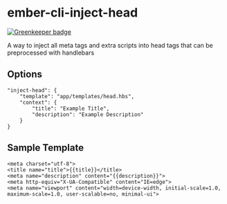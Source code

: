 # ember-cli-inject-head

[![Greenkeeper badge](https://badges.greenkeeper.io/devotox/ember-cli-inject-head.svg)](https://greenkeeper.io/)

A way to inject all meta tags and extra scripts into head tags that can be preprocessed with handlebars


## Options
	"inject-head": {
		"template": "app/templates/head.hbs",
		"context": { 
			"title": "Example Title", 
			"description": "Example Description"
		}
	}

## Sample Template
    <meta charset="utf-8">
    <title name="title">{{title}}</title>
    <meta name="description" content="{{description}}">
    <meta http-equiv="X-UA-Compatible" content="IE=edge">
    <meta name="viewport" content="width=device-width, initial-scale=1.0, maximum-scale=1.0, user-scalable=no, minimal-ui">